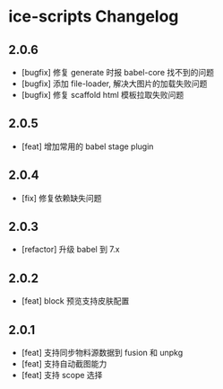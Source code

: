 # ice-scripts Changelog

## 2.0.6
- [bugfix] 修复 generate 时报 babel-core 找不到的问题
- [bugfix] 添加 file-loader, 解决大图片的加载失败问题
- [bugfix] 修复 scaffold html 模板拉取失败问题

## 2.0.5
- [feat] 增加常用的 babel stage plugin

## 2.0.4
- [fix] 修复依赖缺失问题

## 2.0.3
- [refactor] 升级 babel 到 7.x

## 2.0.2
- [feat] block 预览支持皮肤配置

## 2.0.1

- [feat] 支持同步物料源数据到 fusion 和 unpkg
- [feat] 支持自动截图能力
- [feat] 支持 scope 选择